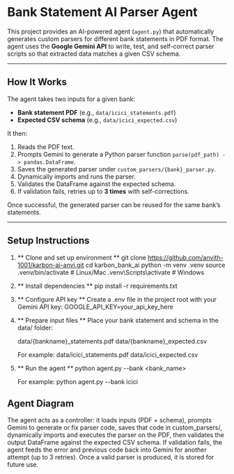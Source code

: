 # Bank Statement AI Parser Agent

This project provides an AI-powered agent (`agent.py`) that automatically generates custom parsers for different bank statements in PDF format. The agent uses the **Google Gemini API** to write, test, and self-correct parser scripts so that extracted data matches a given CSV schema.

---

## How It Works

The agent takes two inputs for a given bank:
- **Bank statement PDF** (e.g., `data/icici_statements.pdf`)
- **Expected CSV schema** (e.g., `data/icici_expected.csv`)

It then:
1. Reads the PDF text.
2. Prompts Gemini to generate a Python parser function `parse(pdf_path) -> pandas.DataFrame`.
3. Saves the generated parser under `custom_parsers/{bank}_parser.py`.
4. Dynamically imports and runs the parser.
5. Validates the DataFrame against the expected schema.
6. If validation fails, retries up to **3 times** with self-corrections.

Once successful, the generated parser can be reused for the same bank’s statements.

---

## Setup Instructions

1. ** Clone and set up environment **
git clone https://github.com/anvith-1001/karbon-ai-anvi.git
cd karbon_bank_ai
python -m venv .venv
source .venv/bin/activate   # Linux/Mac
.venv\Scripts\activate      # Windows

2. ** Install dependencies **
   pip install -r requirements.txt

3. ** Configure API key **
   Create a .env file in the project root with your Gemini API key:
   GOOGLE_API_KEY=your_api_key_here

4. ** Prepare input files **
   Place your bank statement and schema in the data/ folder:

   data/{bankname}_statements.pdf
   data/{bankname}_expected.csv

   For example:
   data/icici_statements.pdf
   data/icici_expected.csv

6. ** Run the agent **
   python agent.py --bank <bank_name>

   For example:
   python agent.py --bank icici


## Agent Diagram
The agent acts as a controller: it loads inputs (PDF + schema), prompts Gemini to generate or fix parser code, saves that code in custom_parsers/, dynamically imports and executes the parser on the PDF, then validates the output DataFrame against the expected CSV schema. If validation fails, the agent feeds the error and previous code back into Gemini for another attempt (up to 3 retries). Once a valid parser is produced, it is stored for future use.
